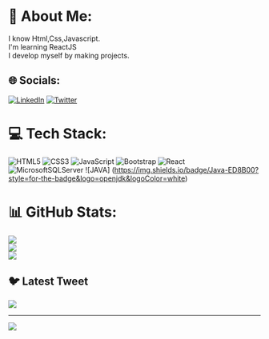 # 💫 About Me:
I know Html,Css,Javascript.<br>I'm learning ReactJS<br>I develop myself by making projects.


## 🌐 Socials:
[![LinkedIn](https://img.shields.io/badge/LinkedIn-%230077B5.svg?logo=linkedin&logoColor=white)](https://linkedin.com/in/https://www.linkedin.com/in/muhammed-ibrahim-t-85875320a/) [![Twitter](https://img.shields.io/badge/Twitter-%231DA1F2.svg?logo=Twitter&logoColor=white)](https://twitter.com/https://twitter.com/tataar27) 

# 💻 Tech Stack:
![HTML5](https://img.shields.io/badge/html5-%23E34F26.svg?style=for-the-badge&logo=html5&logoColor=white) ![CSS3](https://img.shields.io/badge/css3-%231572B6.svg?style=for-the-badge&logo=css3&logoColor=white) ![JavaScript](https://img.shields.io/badge/javascript-%23323330.svg?style=for-the-badge&logo=javascript&logoColor=%23F7DF1E)  ![Bootstrap](https://img.shields.io/badge/bootstrap-%23563D7C.svg?style=for-the-badge&logo=bootstrap&logoColor=white) ![React](https://img.shields.io/badge/react-%2320232a.svg?style=for-the-badge&logo=react&logoColor=%2361DAFB) ![MicrosoftSQLServer](https://img.shields.io/badge/Microsoft%20SQL%20Sever-CC2927?style=for-the-badge&logo=microsoft%20sql%20server&logoColor=white) ![JAVA] (https://img.shields.io/badge/Java-ED8B00?style=for-the-badge&logo=openjdk&logoColor=white)
# 📊 GitHub Stats:
![](https://github-readme-stats.vercel.app/api?username=muhammedibrahimtatar&theme=calm&hide_border=true&include_all_commits=false&count_private=false)<br/>
![](https://github-readme-streak-stats.herokuapp.com/?user=muhammedibrahimtatar&theme=calm&hide_border=true)<br/>
![](https://github-readme-stats.vercel.app/api/top-langs/?username=muhammedibrahimtatar&theme=calm&hide_border=true&include_all_commits=false&count_private=false&layout=compact)

## 🐦 Latest Tweet
[![](https://gtce.itsvg.in/api?username=https://twitter.com/tataar27)](https://github.com/VishwaGauravIn/github-twitter-card-embed)

---
[![](https://visitcount.itsvg.in/api?id=muhammedibrahimtatar&icon=0&color=0)](https://visitcount.itsvg.in)

<!-- Proudly created with GPRM ( https://gprm.itsvg.in ) -->
